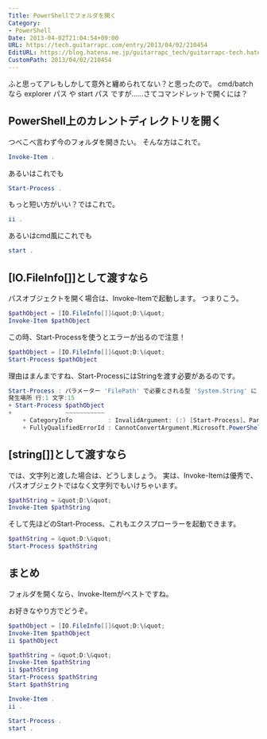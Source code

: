 ```yaml
---
Title: PowerShellでフォルダを開く
Category:
- PowerShell
Date: 2013-04-02T21:04:54+09:00
URL: https://tech.guitarrapc.com/entry/2013/04/02/210454
EditURL: https://blog.hatena.ne.jp/guitarrapc_tech/guitarrapc-tech.hatenablog.com/atom/entry/11696248318757675644
CustomPath: 2013/04/02/210454
---
```


ふと思ってアレもしかして意外と纏められてない？と思ったので。
cmd/batchなら explorer パス や start パス ですが……さてコマンドレットで開くには？



## PowerShell上のカレントディレクトリを開く
つべこべ言わず今のフォルダを開きたい。
そんな方はこれで。

```ps1
Invoke-Item .
```


あるいはこれでも

```ps1
Start-Process .
```


もっと短い方がいい？ではこれで。

```ps1
ii .
```


あるいはcmd風にこれでも

```ps1
start .
```


## [IO.FileInfo[]]として渡すなら
パスオブジェクトを開く場合は、Invoke-Itemで起動します。
つまりこう。

```ps1
$pathObject = [IO.FileInfo[]]&quot;D:\&quot;
Invoke-Item $pathObject
```


この時、Start-Processを使うとエラーが出るので注意！

```ps1
$pathObject = [IO.FileInfo[]]&quot;D:\&quot;
Start-Process $pathObject
```


理由はまんまですね、Start-ProcessにはStringを渡す必要があるのです。

```ps1
Start-Process : パラメーター 'FilePath' で必要とされる型 'System.String' に 'System.IO.FileInfo[]' を変換できません。指定されたメソッドはサポートされていません。
発生場所 行:1 文字:15
+ Start-Process $pathObject
+               ~~~~~~~~~~~
    + CategoryInfo          : InvalidArgument: (:) [Start-Process]、ParameterBindingException
    + FullyQualifiedErrorId : CannotConvertArgument,Microsoft.PowerShell.Commands.StartProcessCommand
```


## [string[]]として渡すなら
では、文字列と渡した場合は、どうしましょう。
実は、Invoke-Itemは優秀で、パスオブジェクトではなく文字列でもいけちゃいます。

```ps1
$pathString = &quot;D:\&quot;
Invoke-Item $pathString
```


そして先ほどのStart-Process、これもエクスプローラーを起動できます。

```ps1
$pathString = &quot;D:\&quot;
Start-Process $pathString
```



## まとめ
フォルダを開くなら、Invoke-Itemがベストですね。

お好きなやり方でどうぞ。

```ps1
$pathObject = [IO.FileInfo[]]&quot;D:\&quot;
Invoke-Item $pathObject
ii $pathObject

$pathString = &quot;D:\&quot;
Invoke-Item $pathString
ii $pathString
Start-Process $pathString
Start $pathString

Invoke-Item .
ii .

Start-Process .
start .
```
